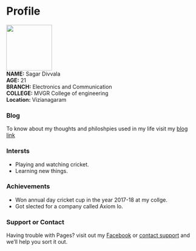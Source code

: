 # Profile
<img src="https://lh3.googleusercontent.com/zsHEuWRa1iFpEyc9hDhIUROHXAhf8YhNdZETd6niDB28X7_b1sFIoUZcS8uEkKO_hhBChFR6ylq8HgHnu6SKt9wUVU46NUMtFaRnijth6HDCO5ErO2wvbLh9EySMMuy8r0oJkj2cMOT4WmP4v3IUIw7xeb7uPHvTmTbn1WtW6tVnHBv9X1Qdbh9JF81bkRAGpd_L7S2wVkeb7rMjTWcnm06OQ3vRJ1fOGnT2g7j52a0-HyuGgNG8qeBoa70BoLgM770H1PTk4KDJ60joZXDGphyPa5DhWhjsR_lcAP8-n_pqLMcMEQM9XV7XtSDCrpIk9i7qcg4Agakk2DCECdRZ5PV1bwFN2YaCCfkiUAdCxtLb2Q4BzbMI1CcnBdyVgKLT1YDil11cZEGBuK7eP4EZUR6f8I3hX8q9xHKYPfWBGxny61dSZp_6tr1BeFm1s57NAxHT5DuhyMfyev9nvL0Pi7AOD6fXQtKV32yP_L9t_joWOgsWJuAbsxQifSrbUxxG8I3J03PfMQEDb1LL-kCTJ-IALE0tQc6o3VrM286ODWXlmo8ewd20t9iUy4BaDIk8CqqtQsBFc9rC9KIGmgLy-MR5R97v1UWVCd_CT646GXVBK0sIlxw3vAqdrkCiJkdc7C_p8SZs2tFMHFLzelxA5S_grQ=s401-no" width="120" height="120" top="40" left="70"> <br>
**NAME:** Sagar Divvala <br>
**AGE:** 21 <br>
**BRANCH:** Electronics and Communication <br>
**COLLEGE:** MVGR College of engineering <br>
**Location:** Vizianagaram <br>
### Blog

To know about my thoughts and philoshpies used in my life visit my [blog link](https://mahisagar.postach.io/) <br>
### Intersts 

- Playing and watching cricket.
- Learning new things.
### Achievements

- Won annual day cricket cup in the year 2017-18 at my collge.
- Got slected for a company called Axiom Io.
### Support or Contact

Having trouble with Pages? visit out my [Facebook](https://www.facebook.com/divvala.sagar) or [contact support](https://github.com/contact) and we’ll help you sort it out.
